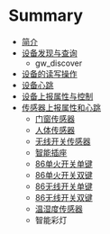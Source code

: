 # Summary

* [简介](README.md)
* [设备发现与查询](device_discover.md)
   * gw_discover
* [设备的读写操作](device_read_write.md)
* [设备心跳](device_heartbeat.md)
* [设备上报属性与控制](device_report_control.md)
* [传感器上报属性和心跳](sensor_heatbeat_attr.md)
   * [门窗传感器](magnet.md)
   * [人体传感器](motion.md)
   * [无线开关传感器](switch.md)
   * [智能插座](plug.md)
   * [86单火开关单键](86ctrl_neutral1.md)
   * [86单火开关双键](86ctrl_neutral2.md)
   * [86无线开关单键](86sw1.md)
   * [86无线开关双键](86sw2.md)
   * [温湿度传感器](ht.md)
   * 智能彩灯


